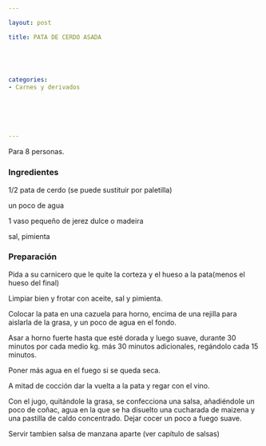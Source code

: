 ```yaml
---

layout: post

title: PATA DE CERDO ASADA





categories:
- Carnes y derivados






---
```


Para 8 personas.

<h3>Ingredientes</h3>

1/2 pata de cerdo (se puede sustituir por paletilla)

un poco de agua

1 vaso pequeño de jerez dulce o madeira

sal, pimienta

<h3>Preparación</h3>

Pida a su carnicero que le quite la corteza y el hueso a la pata(menos el hueso del final)

Limpiar bien y frotar con aceite, sal y pimienta.

Colocar la pata en una cazuela para horno, encima de una rejilla para aislarla de la grasa, y un poco de agua en el fondo.

Asar a horno fuerte hasta que esté dorada y luego suave, durante 30 minutos por cada medio kg. más 30 minutos adicionales, regándolo cada 15 minutos.

Poner más agua en el fuego si se queda seca.

A mitad de cocción dar la vuelta a la pata y regar con el vino.

Con el jugo, quitándole la grasa, se confecciona una salsa, añadiéndole un poco de coñac, agua en la que se ha disuelto una cucharada de maizena y una pastilla de caldo concentrado. Dejar cocer un poco a fuego suave.

Servir tambien salsa de manzana aparte (ver capítulo de salsas)